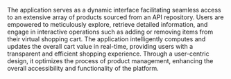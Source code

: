 The application serves as a dynamic interface facilitating seamless access to an extensive array of products sourced from an API repository. Users are empowered to meticulously explore, retrieve detailed information, and engage in interactive operations such as adding or removing items from their virtual shopping cart. The application intelligently computes and updates the overall cart value in real-time, providing users with a transparent and efficient shopping experience. Through a user-centric design, it optimizes the process of product management, enhancing the overall accessibility and functionality of the platform.
